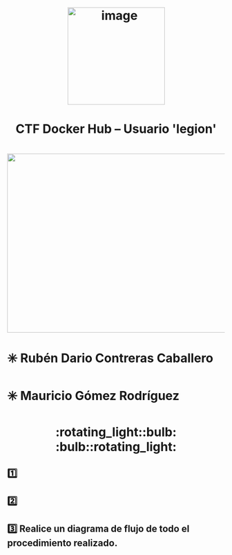 <h1 align="center"><img width="225" height="225" alt="image" src="https://github.com/user-attachments/assets/5fcb053c-bac4-4d4e-89b3-d76a25b7ca46" /></h1>
<h1 align="center">CTF Docker Hub – Usuario 'legion'</h1>
<h1 align="center"><img width="1200" height="414" alt="image" src="https://github.com/user-attachments/assets/1ca295c0-977c-41b6-a724-16d57793c255" /></h1>

# :eight_spoked_asterisk: **Rubén Dario Contreras Caballero**
# :eight_spoked_asterisk: **Mauricio Gómez Rodríguez**

<h1 align="center">:rotating_light::bulb:  :bulb::rotating_light:</h1> 

## :one: 

## :two: 

## :three: Realice un diagrama de flujo de todo el procedimiento realizado.




